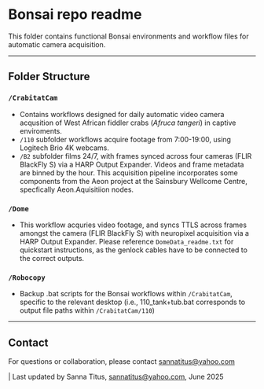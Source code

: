 # Bonsai repo readme

This folder contains functional Bonsai environments and workflow files for automatic camera acquisition. 

---

## Folder Structure

### `/CrabitatCam`
- Contains workflows designed for daily automatic video camera acqusition of West African fiddler crabs (*Afruca tangeri*) in captive enviroments.
- `/110` subfolder workflows acquire footage from 7:00-19:00, using Logitech Brio 4K webcams.
- `/B2` subfolder films 24/7, with frames synced across four cameras (FLIR BlackFly S) via a HARP Output Expander. Videos and frame metadata are binned by the hour. This acquisition pipeline incorporates some components from the Aeon project at the Sainsbury Wellcome Centre, specfically Aeon.Aquisitiion nodes.

  
### `/Dome`
- This workflow acquries video footage, and syncs TTLS across frames amongst the camera (FLIR BlackFly S) with neuropixel acquisition via a HARP Output Expander. Please reference `DomeData_readme.txt` for quickstart instructions, as the genlock cables have to be connected to the correct outputs.

  
### `/Robocopy`
- Backup .bat scripts for the Bonsai workflows within `/CrabitatCam`, specific to the relevant desktop (i.e., 110_tank+tub.bat corresponds to output file paths within `/CrabitatCam/110`)

- ---

## Contact

For questions or collaboration, please contact sannatitus@yahoo.com

| Last updated by Sanna Titus, sannatitus@yahoo.com, June 2025 
